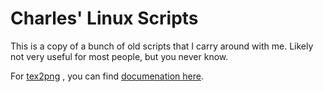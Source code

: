 # Charles' Linux Scripts

This is a copy of a bunch of old scripts that I carry around with me.  Likely not very useful for most people, but you never know.

For [tex2png](tex2png) , you can find [documenation here](http://work.plager.net/latex/#png).
